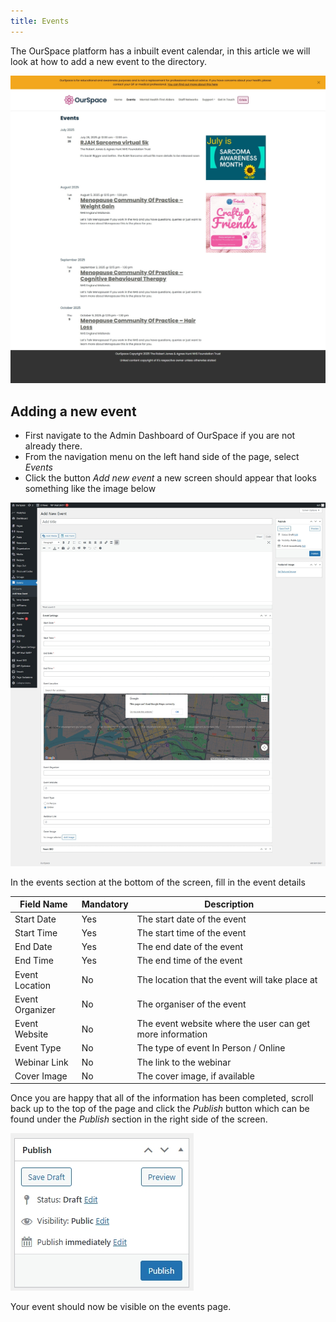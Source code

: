 ```yaml
---
title: Events
---
```


The OurSpace platform has a inbuilt event calendar, in this article we will look at how to add a new event to the directory. 

![alt text](../../../images/os-home-events.jpeg)

## Adding a new event

* First navigate to the Admin Dashboard of OurSpace if you are not already there.
* From the navigation menu on the left hand side of the page, select _Events_
* Click the button _Add new event_ a new screen should appear that looks something like the image below

![alt text](../../../images/os-new-event.jpeg)

In the events section at the bottom of the screen, fill in the event details

|Field Name       | Mandatory | Description
|-----------------|-----------|------------------------------ |
| Start Date      |  Yes      | The start date of the event   |
| Start Time      |  Yes      | The start time of the event   |
| End Date        |  Yes      | The end date of the event     |
| End Time        |  Yes      | The end time of the event     |
| Event Location  |  No       | The location that the event will take place at            |
| Event Organizer |  No       | The organiser of the event            |
| Event Website   |  No       | The event website where the user can get more information            |
| Event Type      |  No       | The type of event In Person / Online            |
| Webinar Link    |  No       | The link to the webinar            |
| Cover Image     |  No       | The cover image, if available            |

Once you are happy that all of the information has been completed, scroll back up to the top of the page and click the _Publish_ button which can be found under the _Publish_ section in the right side of the screen.

![alt text](../../../images/os-new-topic-publish.jpeg)

Your event should now be visible on the events page.
